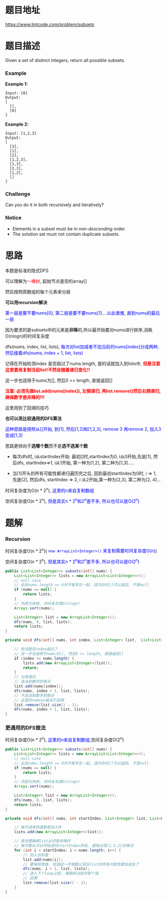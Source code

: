# 题目地址

https://www.lintcode.com/problem/subsets



# 题目描述

Given a set of distinct integers, return all possible subsets.

### Example

**Example 1:**

```
Input: [0]
Output:
[
  [],
  [0]
]
```

**Example 2:**

```
Input: [1,2,3]
Output:
[
  [3],
  [1],
  [2],
  [1,2,3],
  [1,3],
  [2,3],
  [1,2],
  []
]
```

### Challenge

Can you do it in both recursively and iteratively?

### Notice

- Elements in a subset must be in *non-descending* order.
- The solution set must not contain duplicate subsets.



# 思路

本题是标准的隐式DFS

可以理解为<font color = red>一棵树</font>, 起始节点是空的array[]

然后按照原数组的每个元素来分层

**可以用recursion解决**

<font color = blue>第一层是要不要nums[0], 第二层是要不要nums[1]....以此类推, 直到nums的最后一层</font>

因为要求的是subsets中的元素是**非降**的,所以最开始要对nums进行排序,消耗O(nlogn)的时间复杂度

dfs(nums, index, list, lists), <font color = blue>每次对list加或者不加当前的nums[index]分成两种, 然后接着dfs(nums, index + 1, list, lists)</font>

记得在开始检测index 是否超过了nums.length, 是的话就加入到lists中, <font color = red>**但是注意这里要用复制当前list!不然会随着递归变化!!**</font>

这一步也适用于nums为[], 然后0 >= length, 直接返回[]

<font color = red>**注意: 必须先做list.add(nums[index]), 左侧递归, 再list.remove()然后右侧递归, 确保数字是非降的!!!**</font>

这里用到了回溯的技巧



**也可以用比较通用的DFS算法**

<font color = blue>这种思路是按照从[]开始, 到[1], 然后[1,2]和[1,2,3], remove 3 再remove 2, 加入3变成[1,3]</font>

思路更倾向于**选哪个数**而不是**选不选某个数**

+ 每次dfs时, i从startIndex开始: 最初[]时,startIndex为0, i从0开始,先是[1], 然后dfs, startIndex=>1, i从1开始, 第一种为[1,2], 第二种为[1,3]..... 

+ 当[1]开头的所有可能性都递归遍历完之后, 回到最初startIndex为0时, i => 1, 先是[2], 然后dfs, startIndex  => 2, i 从2开始,第一种为[2,3], 第二种为[2, 4]...



时间复杂度为O(n * 2<sup>n</sup>), <font color = blue>这里的n来自复制数组</font>

空间复杂度O(n * 2<sup>n</sup>), <font color = blue>但是其实n * 2<sup>n</sup>和2<sup>n</sup>差不多, 所以也可以是O(2<sup>n</sup>)</font>



# 题解

### Recursion

时间复杂度O(n * 2<sup>n</sup>)(<font color = blue> `new ArrayList<Integer>()` 来复制需要时间复杂度O(n)</font>)

空间复杂度O(n * 2<sup>n</sup>), <font color = blue>但是其实n * 2<sup>n</sup>和2<sup>n</sup>差不多, 所以也可以是O(2<sup>n</sup>)</font>

```java
public List<List<Integer>> subsets(int[] nums) {
    List<List<Integer>> lists = new ArrayList<List<Integer>>();
    // null case 
    // 此处nums.length == 0并不能写在一起, 因为存在[]可以返回, 不是null
    if (nums == null) {
        return lists;
    }
    // 内部为快排, 时间复杂度O(nlogn)
    Arrays.sort(nums);

    List<Integer> list = new ArrayList<Integer>();
    dfs(nums, 0, list, lists);
    return lists;
}

private void dfs(int[] nums, int index, List<Integer> list,  List<List<Integer>> lists) {

    // 检测是否index超过了
    // 这一步也适用于nums为[], 然后0 >= length, 直接返回[]
    if (index >= nums.length) {
        lists.add(new ArrayList<Integer>(list));
        return;
    }
    // 分类递归
    // 选当前数字的情况
    list.add(nums[index]);
    dfs(nums, index + 1, list, lists);
    // 不选当前数字的情况
    // 这里的remove相当于回溯
    list.remove(list.size() - 1);
    dfs(nums, index + 1, list, lists);
}
```

### 更通用的DFS做法

时间复杂度O(n * 2<sup>n</sup>), <font color = blue>这里的n来自复制数组,</font>空间复杂度O(2<sup>n</sup>)

```java
public List<List<Integer>> subsets(int[] nums) {
    List<List<Integer>> lists = new ArrayList<List<Integer>>();
    // null case 
    // 此处nums.length == 0并不能写在一起, 因为存在[]可以返回, 不是null
    if (nums == null) {
        return lists;
    }
    // 内部为快排, 时间复杂度O(nlogn)
    Arrays.sort(nums);

    List<Integer> list = new ArrayList<Integer>();
    dfs(nums, 0, list, lists);
    return lists;
}

private void dfs(int[] nums, int startIndex, List<Integer> list, List<List<Integer>> lists) {

    // 每次进来的值都是加入的
    lists.add(new ArrayList<Integer>(list));

    // 首先要确保list必须是非降的
    // 每次都从可以开始选的startIndex开始, 避免出现[1,3,2]的情况
    for (int i = startIndex; i < nums.length; i++) {
        // 加入当前值
        list.add(nums[i]);
        // 要保持思维, 知道这一步就能让现在list的所有可能性都加进去了
        dfs(nums, i + 1, list, lists);
        // 进入下个loop之前, 要删除当前的那个值
        // 回溯
        list.remove(list.size() - 1);
    }
}
```

